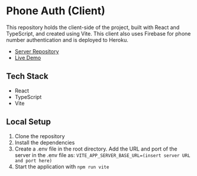 # Phone Auth (Client)

This repository holds the client-side of the project, built with React and TypeScript, and created using Vite. This client also uses Firebase for phone number authentication and is deployed to Heroku.

- [Server Repository](https://github.com/shaninja/phone-auth-be)
- [Live Demo](https://phone-auth-client-adeda18ba45b.herokuapp.com/)

## Tech Stack

- React
- TypeScript
- Vite

## Local Setup

1. Clone the repository
2. Install the dependencies
3. Create a .env file in the root directory. Add the URL and port of the server in the .env file as: `VITE_APP_SERVER_BASE_URL=(insert server URL and port here)`
4. Start the application with `npm run vite`
